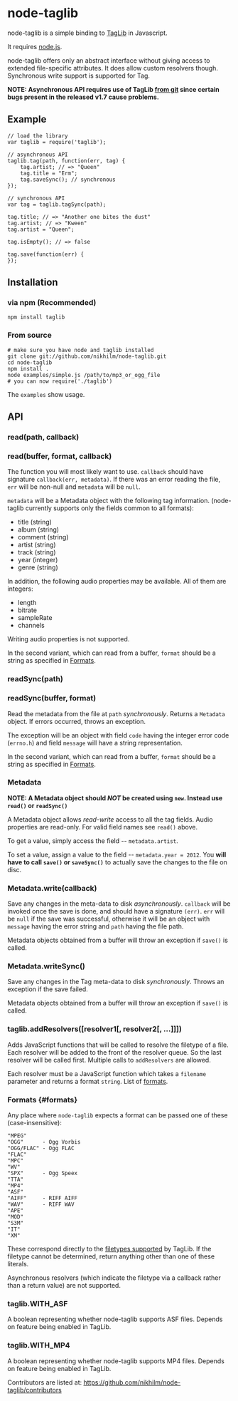 node-taglib
===========

node-taglib is a simple binding to
[TagLib](http://developer.kde.org/~wheeler/taglib/) in Javascript.

It requires [node.js](http://nodejs.org).

node-taglib offers only an abstract interface without giving access to extended
file-specific attributes. It does allow custom resolvers though. Synchronous
write support is supported for Tag.

**NOTE: Asynchronous API requires use of TagLib [from git][taglib-git] since
certain bugs present in the released v1.7 cause problems.**

[taglib-git]: https://github.com/taglib/taglib

## Example

    // load the library
    var taglib = require('taglib');

    // asynchronous API
    taglib.tag(path, function(err, tag) {
        tag.artist; // => "Queen"
        tag.title = "Erm";
        tag.saveSync(); // synchronous
    });

    // synchronous API
    var tag = taglib.tagSync(path);

    tag.title; // => "Another one bites the dust"
    tag.artist; // => "Kween"
    tag.artist = "Queen";

    tag.isEmpty(); // => false

    tag.save(function(err) {
    });

## Installation

### via npm (Recommended)

    npm install taglib

### From source

    # make sure you have node and taglib installed
    git clone git://github.com/nikhilm/node-taglib.git
    cd node-taglib
    npm install .
    node examples/simple.js /path/to/mp3_or_ogg_file
    # you can now require('./taglib')

The `examples` show usage.

## API

### read(path, callback)
### read(buffer, format, callback)

The function you will most likely want to use. `callback` should have signature
`callback(err, metadata)`.
If there was an error reading the file, `err` will be non-null and `metadata`
will be `null`.

`metadata` will be a Metadata object with the following tag information.
(node-taglib currently supports only the fields common to all formats):

* title   (string)
* album   (string)
* comment (string)
* artist  (string)
* track   (string)
* year    (integer)
* genre   (string)

In addition, the following audio properties may be available. All of them are
integers:

* length
* bitrate
* sampleRate
* channels

Writing audio properties is not supported.

In the second variant, which can read from a buffer, `format` should be
a string as specified in [Formats](#formats).

### readSync(path)
### readSync(buffer, format)

Read the metadata from the file at `path` _synchronously_. Returns a `Metadata`
object. If errors occurred, throws an exception.

The exception will be an object with field `code` having the integer error code
(`errno.h`) and field `message` will have a string representation.

In the second variant, which can read from a buffer, `format` should be
a string as specified in [Formats](#formats).

### Metadata

**NOTE: A Metadata object should *NOT* be created using `new`. Instead use
`read()` or `readSync()`**

A Metadata object allows _read-write_ access to all the tag fields. Audio
properties are read-only. For valid field names see `read()` above.

To get a value, simply access the field -- `metadata.artist`.

To set a value, assign a value to the field -- `metadata.year = 2012`. You
**will have to call `save()` or `saveSync()`** to actually save the changes to
the file on disc.

### Metadata.write(callback)

Save any changes in the meta-data to disk _asynchronously_. `callback` will be
invoked once the save is done, and should have a signature `(err)`. `err` will
be `null` if the save was successful, otherwise it will be an object with
`message` having the error string and `path` having the file path.

Metadata objects obtained from a buffer will throw an exception if `save()` is
called.

### Metadata.writeSync()

Save any changes in the Tag meta-data to disk _synchronously_. Throws an
exception if the save failed.

Metadata objects obtained from a buffer will throw an exception if `save()` is
called.

### taglib.addResolvers(\[resolver1\[, resolver2\[, ...]]])

Adds JavaScript functions that will be called to resolve the filetype of
a file. Each resolver will be added to the front of the resolver queue. So the
last resolver will be called first. Multiple calls to `addResolvers` are
allowed.

Each resolver must be a JavaScript function which takes a `filename` parameter
and returns a format `string`. List of [formats](#formats).

### Formats {#formats}

Any place where `node-taglib` expects a format can be passed one of these
(case-insensitive):

    "MPEG"
    "OGG"      - Ogg Vorbis
    "OGG/FLAC" - Ogg FLAC
    "FLAC"
    "MPC"
    "WV"
    "SPX"      - Ogg Speex
    "TTA"
    "MP4"
    "ASF"
    "AIFF"     - RIFF AIFF
    "WAV"      - RIFF WAV
    "APE"
    "MOD"
    "S3M"
    "IT"
    "XM"

These correspond directly to the [filetypes
supported](http://developer.kde.org/~wheeler/taglib/api/classTagLib_1_1File.html)
by TagLib.  If the filetype cannot be determined, return anything other than
one of these literals.

Asynchronous resolvers (which indicate the filetype via a callback rather than
a return value) are not supported.

### taglib.WITH_ASF

A boolean representing whether node-taglib supports ASF files. Depends on
feature being enabled in TagLib.

### taglib.WITH_MP4

A boolean representing whether node-taglib supports MP4 files. Depends on
feature being enabled in TagLib.

Contributors are listed at: <https://github.com/nikhilm/node-taglib/contributors>
